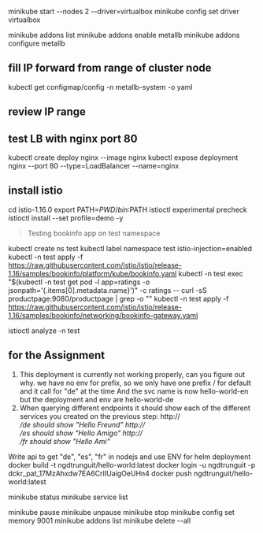minikube start --nodes 2 --driver=virtualbox
minikube config set driver virtualbox


minikube addons list
minikube addons enable metallb
minikube addons configure metallb
## fill IP forward from range of cluster node
kubectl get configmap/config -n metallb-system -o yaml
## review IP range


## test LB with nginx port 80
kubectl create deploy nginx --image nginx
kubectl expose deployment nginx --port 80 --type=LoadBalancer --name=nginx

## install istio
cd istio-1.16.0
export PATH=$PWD/bin:$PATH
istioctl experimental precheck
istioctl install --set profile=demo -y


> Testing bookinfo app on test namespace

kubectl create ns test
kubectl label namespace test istio-injection=enabled
kubectl -n test apply -f https://raw.githubusercontent.com/istio/istio/release-1.16/samples/bookinfo/platform/kube/bookinfo.yaml
kubectl -n test exec "$(kubectl -n test get pod -l app=ratings -o jsonpath='{.items[0].metadata.name}')" -c ratings -- curl -sS productpage:9080/productpage | grep -o "<title>.*</title>"
kubectl -n test apply -f https://raw.githubusercontent.com/istio/istio/release-1.16/samples/bookinfo/networking/bookinfo-gateway.yaml

istioctl analyze -n test

## for the Assignment
1. This deployment is currently not working properly, can you figure out why.
we have no env for prefix, so we only have one prefix / for default and it call for "de" at the time
And the svc name is now hello-world-en but the deployment and env are hello-world-de
2. When querying different endpoints it should show each of the different services you created on the previous step:
http://<address>/de should show "Hello Freund"
http://<address>/es should show "Hello Amigo"
http://<address>/fr should show "Hello Ami"

Write api to get "de", "es", "fr" in nodejs and use ENV for helm deployment 
docker build -t ngdtrunguit/hello-world:latest
docker login -u ngdtrunguit -p dckr_pat_17MzAhxdw7EA6CrIIUaigOeUHn4
docker push ngdtrunguit/hello-world:latest











minikube status
minikube service list

minikube pause
minikube unpause
minikube stop
minikube config set memory 9001
minikube addons list
minikube delete --all
